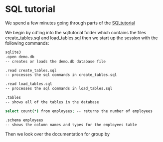 # SQL tutorial
We spend a few minutes going through parts of the [SQLtutorial](https://www.sqltutorial.org/)

We begin by cd'ing into the sqltutorial folder which contains the files create_tables.sql and load_tables.sql
then we start up the session with the following commands:

``` bash
sqlite3
.open demo.db
-- creates or loads the demo.db database file

.read create_tables.sql
-- processes the sql commands in create_tables.sql

.read load_tables.sql
-- processes the sql commands in load_tables.sql

.tables
-- shows all of the tables in the database

select count(*) from employees; -- returns the number of employees

.schema employees
-- shows the column names and types for the employees table
```

Then we look over the documentation for group by

